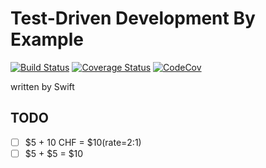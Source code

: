 # Test-Driven Development By Example

[![Build Status](https://travis-ci.org/ykws/test-driven-development-by-example-swift.svg?branch=master)](https://travis-ci.org/ykws/test-driven-development-by-example-swift)
[![Coverage Status](https://coveralls.io/repos/github/ykws/test-driven-development-by-example-swift/badge.svg?branch=master)](https://coveralls.io/github/ykws/test-driven-development-by-example-swift?branch=master)
[![CodeCov](https://codecov.io/gh/ykws/test-driven-development-by-example-swift/branch/master/graph/badge.svg)](https://codecov.io/gh/ykws/test-driven-development-by-example-swift)

written by Swift

## TODO

- [ ] $5 + 10 CHF = $10(rate=2:1)
- [ ] $5 + $5 = $10
